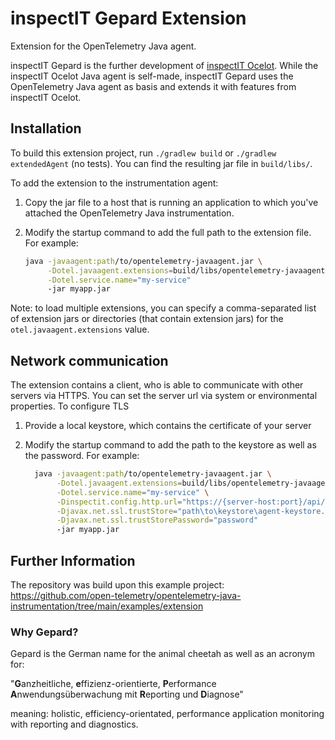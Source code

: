 # inspectIT Gepard Extension

Extension for the OpenTelemetry Java agent.

inspectIT Gepard is the further development of [inspectIT Ocelot](https://github.com/inspectIT/inspectit-ocelot).
While the inspectIT Ocelot Java agent is self-made, inspectIT Gepard uses the OpenTelemetry Java agent as basis
and extends it with features from inspectIT Ocelot.

## Installation

To build this extension project, run `./gradlew build` or `./gradlew extendedAgent` (no tests). 
You can find the resulting jar file in `build/libs/`.

To add the extension to the instrumentation agent:

1. Copy the jar file to a host that is running an application to which you've attached the OpenTelemetry Java instrumentation.
2. Modify the startup command to add the full path to the extension file. For example:

     ```bash
     java -javaagent:path/to/opentelemetry-javaagent.jar \
          -Dotel.javaagent.extensions=build/libs/opentelemetry-javaagent.jar \
          -Dotel.service.name="my-service"
          -jar myapp.jar
     ```

Note: to load multiple extensions, you can specify a comma-separated list of extension jars or directories (that
contain extension jars) for the `otel.javaagent.extensions` value.

## Network communication

The extension contains a client, who is able to communicate with other servers via HTTPS.
You can set the server url via system or environmental properties.
To configure TLS 

1. Provide a local keystore, which contains the certificate of your server
2. Modify the startup command to add the path to the keystore as well as the password. For example:

   ```bash
     java -javaagent:path/to/opentelemetry-javaagent.jar \
          -Dotel.javaagent.extensions=build/libs/opentelemetry-javaagent.jar \
          -Dotel.service.name="my-service" \
          -Dinspectit.config.http.url="https://{server-host:port}/api/v1/connections" \
          -Djavax.net.ssl.trustStore="path\to\keystore\agent-keystore.jks" \
          -Djavax.net.ssl.trustStorePassword="password"
          -jar myapp.jar
     ```

## Further Information

The repository was build upon this example project: https://github.com/open-telemetry/opentelemetry-java-instrumentation/tree/main/examples/extension

### Why Gepard?
Gepard is the German name for the animal cheetah as well as an acronym for: 

"**G**anzheitliche, **e**ffizienz-orientierte, **P**erformance **A**nwendungsüberwachung mit **R**eporting und **D**iagnose"

meaning: holistic, efficiency-orientated, performance application monitoring with reporting and diagnostics.

